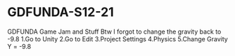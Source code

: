 # GDFUNDA-S12-21
GDFUNDA Game Jam and Stuff
Btw I forgot to change the gravity back to -9.8
1.Go to Unity
2.Go to Edit
3.Project Settings
4.Physics
5.Change Gravity Y = -9.8
